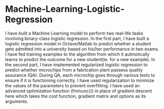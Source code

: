 # Machine-Learning-Logistic-Regression
I have built a Machine Learning model to perform two real-life tasks involving binary-class logistic regression.
In the first part, I have built a logistic regression model in Octave/Matlab to predict whether a student gets admitted into a university based on his/her performance in two exams. I have fed training examples to the algorithm from which it autmotically learns to predict the outcome for a new student(ie. for a new example).
In the second part, I have implemented regularized logistic regression to predict whether microchips from a fabrication plant passess quality assurance (QA). During QA, each microchip goes through various tests to ensure if it is functioning correctly.
I have used regularization to minimize the values of the parameters to prevent overfitting.
I have used an advanced optimization function (fminunc()) in place of gradient descent here which takes the cost function, gradient matrix and options as its arguments.
